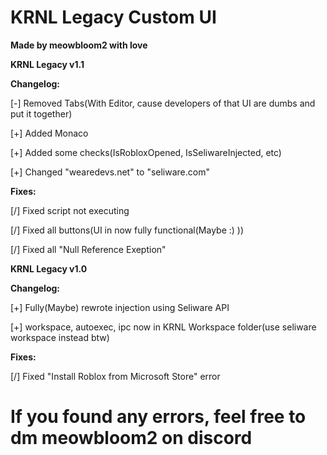 # KRNL Legacy Custom UI
**Made by meowbloom2 with love**

**KRNL Legacy v1.1**

**Changelog:**

[-] Removed Tabs(With Editor, cause developers of that UI are dumbs and put it together)

[+] Added Monaco

[+] Added some checks(IsRobloxOpened, IsSeliwareInjected, etc)

[+] Changed "wearedevs.net" to "seliware.com"

**Fixes:**

[/] Fixed script not executing

[/] Fixed all buttons(UI in now fully functional(Maybe :) ))

[/] Fixed all "Null Reference Exeption"


**KRNL Legacy v1.0**

**Changelog:**

[+] Fully(Maybe) rewrote injection using Seliware API

[+] workspace, autoexec, ipc now in KRNL Workspace folder(use seliware workspace instead btw)

**Fixes:**

[/] Fixed "Install Roblox from Microsoft Store" error

# If you found any errors, feel free to dm meowbloom2 on discord
